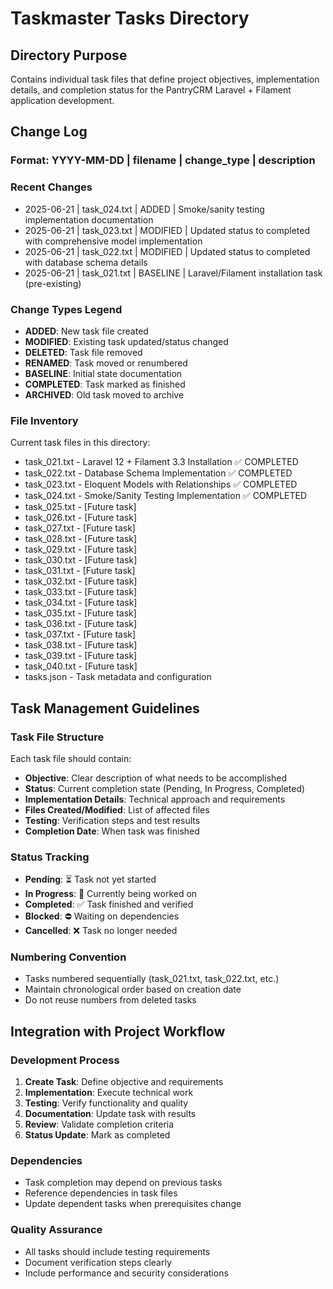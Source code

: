 # Taskmaster Tasks Directory

## Directory Purpose
Contains individual task files that define project objectives, implementation details, and completion status for the PantryCRM Laravel + Filament application development.

## Change Log

### Format: YYYY-MM-DD | filename | change_type | description

### Recent Changes
- 2025-06-21 | task_024.txt | ADDED | Smoke/sanity testing implementation documentation
- 2025-06-21 | task_023.txt | MODIFIED | Updated status to completed with comprehensive model implementation
- 2025-06-21 | task_022.txt | MODIFIED | Updated status to completed with database schema details
- 2025-06-21 | task_021.txt | BASELINE | Laravel/Filament installation task (pre-existing)

### Change Types Legend
- **ADDED**: New task file created
- **MODIFIED**: Existing task updated/status changed
- **DELETED**: Task file removed
- **RENAMED**: Task moved or renumbered
- **BASELINE**: Initial state documentation
- **COMPLETED**: Task marked as finished
- **ARCHIVED**: Old task moved to archive

### File Inventory
Current task files in this directory:
- task_021.txt - Laravel 12 + Filament 3.3 Installation ✅ COMPLETED
- task_022.txt - Database Schema Implementation ✅ COMPLETED  
- task_023.txt - Eloquent Models with Relationships ✅ COMPLETED
- task_024.txt - Smoke/Sanity Testing Implementation ✅ COMPLETED
- task_025.txt - [Future task]
- task_026.txt - [Future task]
- task_027.txt - [Future task]
- task_028.txt - [Future task]
- task_029.txt - [Future task]
- task_030.txt - [Future task]
- task_031.txt - [Future task]
- task_032.txt - [Future task]
- task_033.txt - [Future task]
- task_034.txt - [Future task]
- task_035.txt - [Future task]
- task_036.txt - [Future task]
- task_037.txt - [Future task]
- task_038.txt - [Future task]
- task_039.txt - [Future task]
- task_040.txt - [Future task]
- tasks.json - Task metadata and configuration

## Task Management Guidelines

### Task File Structure
Each task file should contain:
- **Objective**: Clear description of what needs to be accomplished
- **Status**: Current completion state (Pending, In Progress, Completed)
- **Implementation Details**: Technical approach and requirements
- **Files Created/Modified**: List of affected files
- **Testing**: Verification steps and test results
- **Completion Date**: When task was finished

### Status Tracking
- **Pending**: ⏳ Task not yet started
- **In Progress**: 🔄 Currently being worked on
- **Completed**: ✅ Task finished and verified
- **Blocked**: ⛔ Waiting on dependencies
- **Cancelled**: ❌ Task no longer needed

### Numbering Convention
- Tasks numbered sequentially (task_021.txt, task_022.txt, etc.)
- Maintain chronological order based on creation date
- Do not reuse numbers from deleted tasks

## Integration with Project Workflow

### Development Process
1. **Create Task**: Define objective and requirements
2. **Implementation**: Execute technical work
3. **Testing**: Verify functionality and quality
4. **Documentation**: Update task with results
5. **Review**: Validate completion criteria
6. **Status Update**: Mark as completed

### Dependencies
- Task completion may depend on previous tasks
- Reference dependencies in task files
- Update dependent tasks when prerequisites change

### Quality Assurance
- All tasks should include testing requirements
- Document verification steps clearly
- Include performance and security considerations